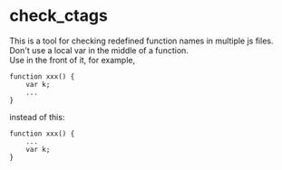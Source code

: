 # check_ctags  

  This is a tool for checking redefined function names in multiple js files.    
Don't use a local var in the middle of a function.  
Use in the front of it, for example,   

    function xxx() {  
    	var k;  
    	...  
    }  

instead of this:  

    function xxx() {  
    	...  
    	var k;  
    }  
